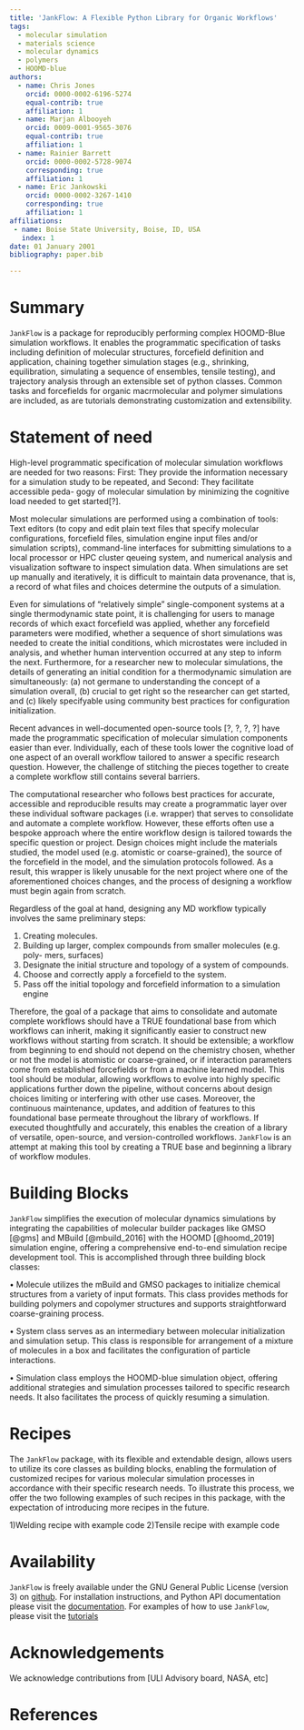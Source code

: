 ```yaml
---
title: 'JankFlow: A Flexible Python Library for Organic Workflows'
tags:
  - molecular simulation
  - materials science
  - molecular dynamics
  - polymers
  - HOOMD-blue
authors:
  - name: Chris Jones
    orcid: 0000-0002-6196-5274
    equal-contrib: true
    affiliation: 1
  - name: Marjan Albooyeh
    orcid: 0009-0001-9565-3076
    equal-contrib: true
    affiliation: 1
  - name: Rainier Barrett
    orcid: 0000-0002-5728-9074
    corresponding: true
    affiliation: 1
  - name: Eric Jankowski
    orcid: 0000-0002-3267-1410
    corresponding: true
    affiliation: 1
affiliations:
 - name: Boise State University, Boise, ID, USA
   index: 1
date: 01 January 2001
bibliography: paper.bib

---
```

# Summary
`JankFlow` is a package for reproducibly performing complex HOOMD-Blue simulation workflows. It enables the programmatic specification of tasks including
definition of molecular structures, forcefield definition and application, chaining
together simulation stages (e.g., shrinking, equilibration, simulating a sequence
of ensembles, tensile testing), and trajectory analysis through an extensible set
of python classes. Common tasks and forcefields for organic macrmolecular and
polymer simulations are included, as are tutorials demonstrating customization
and extensibility.

# Statement of need

High-level programmatic specification of molecular simulation workflows are
needed for two reasons: First: They provide the information necessary for a
simulation study to be repeated, and Second: They facilitate accessible peda-
gogy of molecular simulation by minimizing the cognitive load needed to get
started[?].

Most molecular simulations are performed using a combination of tools:
Text editors (to copy and edit plain text files that specify molecular
configurations, forcefield files, simulation engine input files and/or simulation scripts),
command-line interfaces for submitting simulations to a local processor or HPC
cluster qeueing system, and numerical analysis and visualization software to
inspect simulation data. When simulations are set up manually and iteratively,
it is difficult to maintain data provenance, that is, a record of what files and
choices determine the outputs of a simulation.

Even for simulations of “relatively simple” single-component systems at a
single thermodynamic state point, it is challenging for users to manage records
of which exact forcefield was applied, whether any forcefield parameters were
modified, whether a sequence of short simulations was needed to create the
initial conditions, which microstates were included in analysis, and whether
human intervention occurred at any step to inform the next. Furthermore, for
a researcher new to molecular simulations, the details of generating an initial
condition for a thermodynamic simulation are simultaneously: (a) not germane
to understanding the concept of a simulation overall, (b) crucial to get right so
the researcher can get started, and (c) likely specifyable using community best
practices for configuration initialization.

Recent advances in well-documented open-source tools [?, ?, ?, ?] have made
the programmatic specification of molecular simulation components easier than
ever. Individually, each of these tools lower the cognitive load of one aspect of
an overall workflow tailored to answer a specific research question. However,
the challenge of stitching the pieces together to create a complete workflow still
contains several barriers.

The computational researcher who follows best practices for accurate,
accessible and reproducible results may create a programmatic layer over these
individual software packages (i.e. wrapper) that serves to consolidate and
automate a complete workflow. However, these efforts often use a bespoke approach
where the entire workflow design is tailored towards the specific question or
project. Design choices might include the materials studied, the model used
(e.g. atomistic or coarse-grained), the source of the forcefield in the model, and
the simulation protocols followed. As a result, this wrapper is likely unusable
for the next project where one of the aforementioned choices changes, and the
process of designing a workflow must begin again from scratch.

Regardless of the goal at hand, designing any MD workflow typically involves
the same preliminary steps:
1. Creating molecules.
2. Building up larger, complex compounds from smaller molecules (e.g. poly-
mers, surfaces)
3. Designate the initial structure and topology of a system of compounds.
4. Choose and correctly apply a forcefield to the system.
5. Pass off the initial topology and forcefield information to a simulation
engine

Therefore, the goal of a package that aims to consolidate and automate
complete workflows should have a TRUE foundational base from which workflows
can inherit, making it significantly easier to construct new workflows without
starting from scratch. It should be extensible; a workflow from beginning to
end should not depend on the chemistry chosen, whether or not the model is
atomistic or coarse-grained, or if interaction parameters come from established
forcefields or from a machine learned model. This tool should be modular,
allowing workflows to evolve into highly specific applications further down the
pipeline, without concerns about design choices limiting or interfering with other
use cases. Moreover, the continuous maintenance, updates, and addition of features to this foundational base permeate throughout the library of workflows.
If executed thoughtfully and accurately, this enables the creation of a library
of versatile, open-source, and version-controlled workflows. `JankFlow` is an
attempt at making this tool by creating a TRUE base and beginning a library of
workflow modules.

[//]: # (1-2 sentnces about the popular simulation engines &#40;gromacs, lammps, hoomd,)

[//]: # (openmm&#41;. Gromacs and lammps have lots of cool features, but don’t have rich)

[//]: # (APIs, and involve text based input files which make it hard to be TRUE. Hoomd)

[//]: # (and openmm have robust APIs, but don’t have the same level of featureizaiton)

[//]: # (as lammps and gromacs. This package aims to add a layer of featureizaiton on)

[//]: # (top of hoomd.)


# Building Blocks
`JankFlow` simplifies the execution of molecular dynamics simulations by
integrating the capabilities of molecular builder packages like GMSO [@gms] and 
MBuild [@mbuild_2016]
with the HOOMD [@hoomd_2019] simulation engine, offering a comprehensive end-to-end simulation recipe development tool.
This is accomplished through three building block classes:

• Molecule utilizes the mBuild and GMSO packages to initialize chemical
structures from a variety of input formats. This class provides methods
for building polymers and copolymer structures and supports straightforward
coarse-graining process.

• System class serves as an intermediary between molecular initialization
and simulation setup. This class is responsible for arrangement of a mixture
of molecules in a box and facilitates the configuration of particle
interactions.

• Simulation class employs the HOOMD-blue simulation object, offering
additional strategies and simulation processes tailored to specific research
needs. It also facilitates the process of quickly resuming a simulation.


# Recipes
The `JankFlow` package, with its flexible and extendable design, allows users
to utilize its core classes as building blocks, enabling the formulation of
customized recipes for various molecular simulation processes in accordance with
their specific research needs. To illustrate this process, we offer the two
following examples of such recipes in this package, with the expectation of introducing
more recipes in the future.

1)Welding recipe with example code
2)Tensile recipe with example code

# Availability
`JankFlow` is freely available under the GNU General Public License (version 3)
on [github](https://github.com/cmelab/JankFlow). For installation instructions,
and Python API documentation
please visit the [documentation](https://jankflow.readthedocs.io/en/latest/).
For examples of how to use `JankFlow`,
please visit the [tutorials](https://github.com/cmelab/JankFlow/tree/main/tutorials)
# Acknowledgements
We acknowledge contributions from [ULI Advisory board, NASA, etc]

# References
